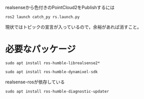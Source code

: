 realsenseから色付きのPointCloud2をPublishするには
```
ros2 launch catch_py rs.launch.py
```
現状ではトピックの宣言が入っているので，余裕があれば消すこと。


# 必要なパッケージ
```
sudo apt install ros-humble-librealsense2*
```
```
sudo apt install ros-humble-dynamixel-sdk
```
realsense-rosが依存している
```
sudo apt install ros-humble-diagnostic-updater
```